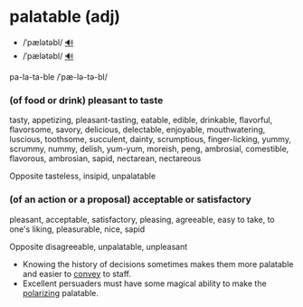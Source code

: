 # palatable (adj)

- /ˈpælətəbl/ [🔊](https://www.oxfordlearnersdictionaries.com/media/english/uk_pron/p/pal/palat/palatable__gb_1.mp3)
- /ˈpælətəbl/ [🔊](https://www.oxfordlearnersdictionaries.com/media/english/us_pron/p/pal/palat/palatable__us_1.mp3)

pa-la-ta-ble /ˈpæ-lə-tə-bl/

### (of food or drink) pleasant to taste

tasty, appetizing, pleasant-tasting, eatable, edible, drinkable, flavorful, flavorsome, savory, delicious, delectable, enjoyable, mouthwatering, luscious, toothsome, succulent, dainty, scrumptious, finger-licking, yummy, scrummy, nummy, delish, yum-yum, moreish, peng, ambrosial, comestible, flavorous, ambrosian, sapid, nectarean, nectareous

Opposite tasteless, insipid, unpalatable

### (of an action or a proposal) acceptable or satisfactory

pleasant, acceptable, satisfactory, pleasing, agreeable, easy to take, to one's liking, pleasurable, nice, sapid

Opposite disagreeable, unpalatable, unpleasant

- Knowing the history of decisions sometimes makes them more palatable and easier to [convey](../c/convey-v.md#to-make-ideas-feelings-etc-known-to-somebody-truyền-đạt) to staff.
- Excellent persuaders must have some magical ability to make the [polarizing](polarize-v.md#divide-or-cause-to-divide-into-two-sharply-contrasting-groups-or-sets-of-opinions-or-beliefs) palatable.